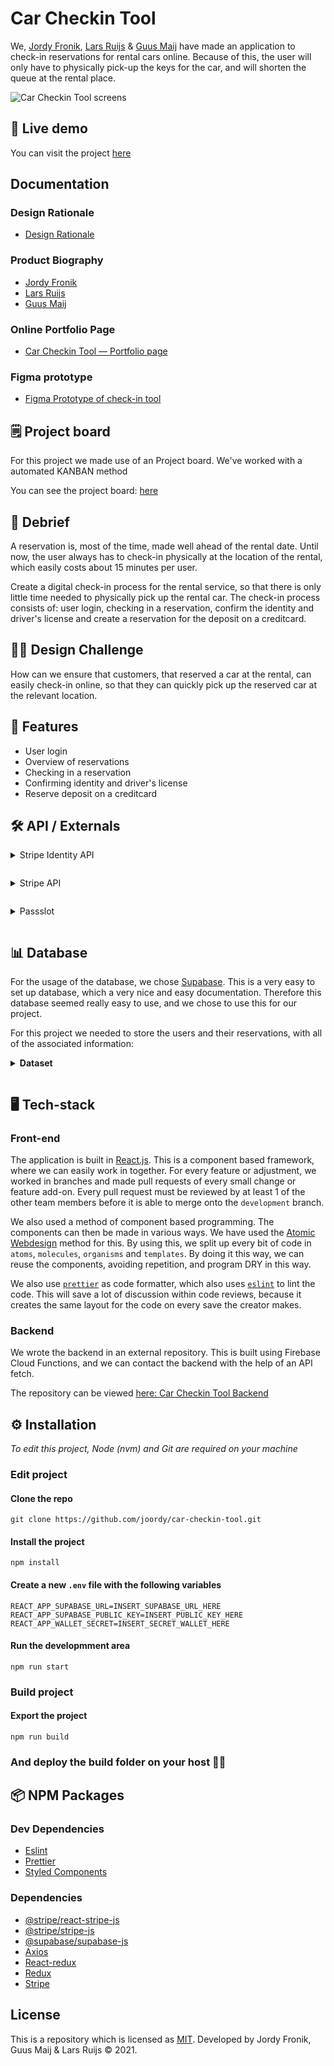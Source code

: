 # **Car Checkin Tool**

We, [Jordy Fronik](https://github.com/joordy), [Lars Ruijs](https://github.com/lars-ruijs) & [Guus Maij](https://github.com/tsjuusmei) have made an application to check-in reservations for rental cars online. Because of this, the user will only have to physically pick-up the keys for the car, and will shorten the queue at the rental place.

![Car Checkin Tool screens](https://user-images.githubusercontent.com/48051912/122197009-0fc74300-ce98-11eb-903f-2cf45c2dbb62.jpg)

## 🚀 **Live demo**

You can visit the project [here](https://car-checkin-tool.netlify.app/)

## **Documentation**

### **Design Rationale**

-   [Design Rationale](https://github.com/joordy/car-checkin-tool/blob/main/docs/design_rationale.meesterproef.pdf)

### **Product Biography**

-   [Jordy Fronik](https://www.notion.so/jorrr/Procesboek-Meesterproef-Europcar-63c5be026a9147839d773bcdd7d2da25)
-   [Lars Ruijs](https://www.notion.so/Productbiografie-Meesterproef-Minor-Web-Design-Development-a809ccf1f04342d482f56117d62eca49)
-   [Guus Maij](https://www.notion.so/Meesterproef-Europcar-516fb6640bf84fb99472497a0b213b26)

### **Online Portfolio Page**

-   [Car Checkin Tool — Portfolio page](https://www.notion.so/Meesterproef-Europcar-check-in-tool-7c64551490e34622a7b4cc9683ec0023)

### **Figma prototype**

-   [Figma Prototype of check-in tool](https://www.figma.com/file/KBpiUOTlQfiSAp8Urj5T1w/Car-Check-In-tool-%E2%80%94-Europcar-Meesterproef?node-id=0%3A1)

## 🗒 **Project board**

For this project we made use of an Project board. We've worked with a automated KANBAN method

You can see the project board: [here](https://github.com/joordy/car-checkin-tool/projects)

## 📄 **Debrief**

A reservation is, most of the time, made well ahead of the rental date. Until now, the user always has to check-in physically at the location of the rental, which easily costs about 15 minutes per user.

Create a digital check-in process for the rental service, so that there is only little time needed to physically pick up the rental car. The check-in process consists of: user login, checking in a reservation, confirm the identity and driver's license and create a reservation for the deposit on a creditcard.

## ✍🏼 **Design Challenge**

How can we ensure that customers, that reserved a car at the rental, can easily check-in online, so that they can quickly pick up the reserved car at the relevant location.

## 🔦 **Features**

-   User login
-   Overview of reservations
-   Checking in a reservation
-   Confirming identity and driver's license
-   Reserve deposit on a creditcard

## 🛠 **API / Externals**

<details style="margin: 1em 0;">
  <summary style="margin: 1em 0;">Stripe Identity API</summary>

To confirm the identity and driver's license of the user(s), we use [Stripe Identity API](https://stripe.com/docs/identity). This service easily can easily the identity and driver's license for us.

</details>

<details style="margin: 1em 0;">
  <summary style="margin: 1em 0;">Stripe API</summary>

To assure the reserve deposit on a creditcard, we use [Stripe API](https://stripe.com/docs/api).

</details>

<details style="margin: 1em 0;">
  <summary style="margin: 1em 0;">Passslot</summary>

We use the [Passslot API](https://www.passslot.com/developer/api/resources) to create Apple Wallet passes that users can store inside the Wallet app on their iPhone. This allows users to access a reservations QR code, even when there is no internet connection available. We use an external API for this, because creating your own Apple Wallet Pass requires you to get certified as an Apple Developer and have a dedicated Pass server that generates Wallet Pass Certificates.

To add a checked-in reservation to a user's Apple Wallet, we use [Passslot](https://www.passslot.com/developer/api/resources).

</details>

## 📊 **Database**

For the usage of the database, we chose [Supabase](https://supabase.io/). This is a very easy to set up database, which a very nice and easy documentation. Therefore this database seemed really easy to use, and we chose to use this for our project.

For this project we needed to store the users and their reservations, with all of the associated information:

<details style="margin: 1em 0;">
  <summary style="margin: 1em 0;"><strong>Dataset</strong></summary>

```js
const user = {
    firstName: 'Kelly ',
    lastName: 'De Jong',
    email: 'kellydejong@gmail.com',
    password: 'Welkom123',
    phoneNumber: '+31 6 12345678',
    birthDate: '01-01-1997',
    userID: '3ad91773-3c2f-4907-b816-ae7c95c56077',
    carResOne: {
        class: 'Electric',
        qrCode: true,
        carImage: 'https://linkgoestoimage.png',
        checkedIn: false,
        driverOne: {
            role: 'hoofdbestuurder',
            driver: 'Kelly de Jong',
            method: '',
            verified: false,
        },
        driverTwo: {
            role: 'extra',
            driver: 'Lars Ruijs',
            method: '',
            verified: false,
        },
        otherInfo: {
            freeKM: 600,
            deposit: 500,
            ownRisk: 450,
            priceExtraKM: 0.3,
        },
        rentPrice: 600,
        handInDate: '29-06-2921',
        handInTime: '17:00:00',
        pickUpDate: '19-06-2021',
        pickUpTime: '09:00:00',
        extraDriver: 0,
        paidDeposit: {
            paid: true,
            method: 'card',
        },
        lowerOwnRisk: false,
        orderDetails: true,
        reservationID: 'bcf67557-43d7-4b64-9e41-927be4c67d48',
        handInLocation: 'Amsterdam, Overtoom',
        pickUpLocation: 'Amsterdam, Overtoom',
        walletSerialNumber: '09c37531-01d7-47bb-9a6a-51f51781de28',
        verificationProcess: false,
    },
    carResTwo: {
        carImage: 'https://linkgoestoimage.png',
        reservationID: 'af634c1f-a204-4129-bdbe-0138b844f1f2',
        checkedIn: false,
        pickUpLocation: 'Amsterdam, Overtoom',
        pickUpDate: '16-06-2021',
        pickUpTime: '09:00:00',
        handInLocation: 'Amsterdam, Overtoom',
        handInDate: '18-06-2921',
        handInTime: '17:00:00',
        class: 'C',
        rentPrice: 600,
        extraDriver: 0,
        lowerOwnRisk: false,
        otherInfo: {
            ownRisk: 450,
            deposit: 500,
            freeKM: 600,
            priceExtraKM: 0.3,
        },
        orderDetails: false,
        driverOne: {
            driver: 'Kelly de Jong',
            role: 'hoofdbestuurder',
            method: 'location',
            verified: false,
        },
        verificationProcess: false,
        paidDeposit: {
            method: 'location',
            paid: false,
        },
        qrCode: Boolean,
        walletSerialNumber: 'String',
    },
    carResThree: {
        carImage: 'https://linkgoestoimage.png',
        reservationID: '35063e58-478d-472b-9eb5-fcfe877e07a1',
        checkedIn: false,
        pickUpLocation: 'Amsterdam, Overtoom',
        pickUpDate: '18-06-2021',
        pickUpTime: '09:00:00',
        handInLocation: 'Amsterdam, Overtoom',
        handInDate: '20-06-2921',
        handInTime: '17:00:00',
        class: 'A',
        rentPrice: 600,
        extraDriver: 0,
        lowerOwnRisk: false,
        otherInfo: {
            ownRisk: 450,
            deposit: 500,
            freeKM: 600,
            priceExtraKM: 0.3,
        },
        orderDetails: false,
        driverOne: {
            driver: 'Kelly de Jong',
            role: 'hoofdbestuurder',
            method: 'location',
            verified: false,
        },
        driverTwo: {
            driver: 'Lars Ruijs',
            role: 'extra',
            method: 'location',
            verified: false,
        },
        verificationProcess: false,
        paidDeposit: {
            method: 'location',
            paid: false,
        },
        qrCode: Boolean,
        walletSerialNumber: 'String',
    },
}
```

</details>

## 🖥 **Tech-stack**

### **Front-end**

The application is built in [React.js](https://reactjs.org/). This is a component based framework, where we can easily work in together.
For every feature or adjustment, we worked in branches and made pull requests of every small change or feature add-on. Every pull request must be reviewed by at least 1 of the other team members before it is able to merge onto the `development` branch.

We also used a method of component based programming. The components can then be made in various ways. We have used the [Atomic Webdesign](https://bradfrost.com/blog/post/atomic-web-design/) method for this. By using this, we split up every bit of code in `atoms`, `molecules`, `organisms` and `templates`. By doing it this way, we can reuse the components, avoiding repetition, and program DRY in this way.

We also use [`prettier`](https://prettier.io/) as code formatter, which also uses [`eslint`](https://eslint.org/) to lint the code. This will save a lot of discussion within code reviews, because it creates the same layout for the code on every save the creator makes.

### **Backend**

We wrote the backend in an external repository. This is built using Firebase Cloud Functions, and we can contact the backend with the help of an API fetch.

The repository can be viewed [here: Car Checkin Tool Backend](https://github.com/joordy/car-checkin-tool-backend)

## ⚙️ **Installation**

_To edit this project, Node (nvm) and Git are required on your machine_

### **Edit project**

#### **Clone the repo**

```
git clone https://github.com/joordy/car-checkin-tool.git
```

#### **Install the project**

```
npm install
```

#### **Create a new `.env` file with the following variables**

```
REACT_APP_SUPABASE_URL=INSERT_SUPABASE_URL_HERE
REACT_APP_SUPABASE_PUBLIC_KEY=INSERT_PUBLIC_KEY_HERE
REACT_APP_WALLET_SECRET=INSERT_SECRET_WALLET_HERE
```

#### **Run the developmment area**

```
npm run start
```

### **Build project**

#### **Export the project**

```
npm run build
```

### **And deploy the build folder on your host** 🎉🎉

## 📦 **NPM Packages**

### **Dev Dependencies**

-   [Eslint](https://www.npmjs.com/package/eslint)
-   [Prettier](https://www.npmjs.com/package/prettier)
-   [Styled Components](https://www.npmjs.com/package/styled-components)

### **Dependencies**

-   [@stripe/react-stripe-js](https://www.npmjs.com/package/@stripe/react-stripe-js)
-   [@stripe/stripe-js](https://www.npmjs.com/package/@stripe/stripe-js)
-   [@supabase/supabase-js](https://www.npmjs.com/package/@supabase/supabase-js)
-   [Axios](https://www.npmjs.com/package/axios)
-   [React-redux](https://www.npmjs.com/package/react-redux)
-   [Redux](https://www.npmjs.com/package/redux)
-   [Stripe](https://www.npmjs.com/package/stripe)

## **License**

This is a repository which is licensed as [MIT](). Developed by Jordy Fronik, Guus Maij & Lars Ruijs ©️ 2021.
